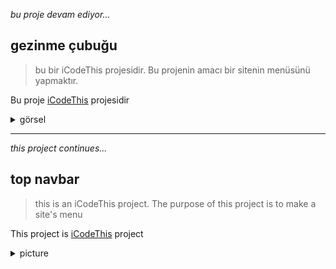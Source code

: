 *bu proje devam ediyor...*

## gezinme çubuğu

> bu bir iCodeThis projesidir. Bu projenin amacı bir sitenin menüsünü yapmaktır.

Bu proje [iCodeThis](https://www.icodethis.com/challenges/157) projesidir

<details>
<summary>görsel</summary>

![image](https://user-images.githubusercontent.com/99393019/230827772-729ce974-34bb-466c-bf7a-6065da8629c4.png)
</details>

---

*this project continues...*

## top navbar

> this is an iCodeThis project. The purpose of this project is to make a site's menu

This project is [iCodeThis](https://www.icodethis.com/challenges/157) project

<details>
<summary>picture</summary>

![image](https://user-images.githubusercontent.com/99393019/230827772-729ce974-34bb-466c-bf7a-6065da8629c4.png)
</details>
